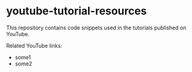 # youtube-tutorial-resources

This repository contains code snippets used in the tutorials published on YouTube.

Related YouTube links:
- some1
- some2
